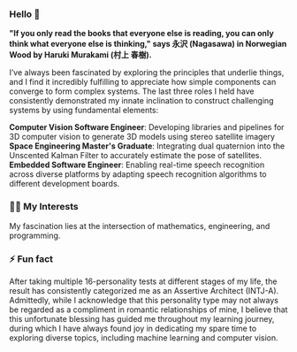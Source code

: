 ### Hello 👋

**"If you only read the books that everyone else is reading, you can only think what everyone else is thinking," says 永沢 (Nagasawa) in Norwegian Wood by Haruki Murakami (村上 春樹).**

I’ve always been fascinated by exploring the principles that underlie things, and I find it incredibly fulfilling to appreciate how simple components can converge to form complex systems. The last three roles I held have consistently demonstrated my innate inclination to construct challenging systems by using fundamental elements:

**Computer Vision Software Engineer**: Developing libraries and pipelines for 3D computer vision to generate 3D models using stereo satellite imagery  
**Space Engineering Master's Graduate**: Integrating dual quaternion into the Unscented Kalman Filter to accurately estimate the pose of satellites.  
**Embedded Software Engineer**: Enabling real-time speech recognition across diverse platforms by adapting speech recognition algorithms to different development boards.  


### 👨‍💻 My Interests
My fascination lies at the intersection of mathematics, engineering, and programming.

### ⚡ Fun fact

After taking multiple 16-personality tests at different stages of my life, the result has consistently categorized me as an Assertive Architect (INTJ-A). Admittedly, while I acknowledge that this personality type may not always be regarded as a compliment in romantic relationships of mine, I believe that this unfortunate blessing has guided me throughout my learning journey, during which I have always found joy in dedicating my spare time to exploring diverse topics, including machine learning and computer vision.
